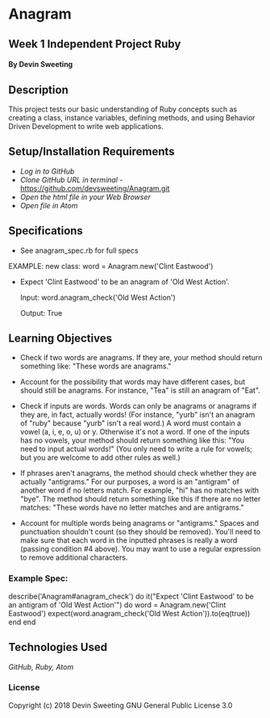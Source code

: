 # Anagram
## Week 1 Independent Project Ruby

#### By Devin Sweeting

## Description

This project tests our basic understanding of Ruby concepts such as creating a class, instance variables, defining methods, and using Behavior Driven Development to write web applications.

## Setup/Installation Requirements

* _Log in to GitHub_
* _Clone GitHub URL in terminal_
  -https://github.com/devsweeting/Anagram.git
* _Open the html file in your Web Browser_
* _Open file in Atom_

## Specifications
* See anagram_spec.rb for full specs

EXAMPLE:
new class: word = Anagram.new('Clint Eastwood')

- Expect 'Clint Eastwood' to be an anagram of 'Old West Action'.

  Input: word.anagram_check('Old West Action')

  Output: True

## Learning Objectives
* Check if two words are anagrams. If they are, your method should return something like: "These words are anagrams."

 * Account for the possibility that words may have different cases, but should still be anagrams. For instance, "Tea" is still an anagram of "Eat".

* Check if inputs are words. Words can only be anagrams or anagrams if they are, in fact, actually words! (For instance, "yurb" isn't an anagram of "ruby" because "yurb" isn't a real word.) A word must contain a vowel (a, i, e, o, u) or y. Otherwise it's not a word. If one of the inputs has no vowels, your method should return something like this: "You need to input actual words!" (You only need to write a rule for vowels; but you are welcome to add other rules as well.)

* If phrases aren't anagrams, the method should check whether they are actually "antigrams." For our purposes, a word is an "antigram" of another word if no letters match. For example, "hi" has no matches with "bye". The method should return something like this if there are no letter matches: "These words have no letter matches and are antigrams."

* Account for multiple words being anagrams or "antigrams." Spaces and punctuation shouldn't count (so they should be removed). You'll need to make sure that each word in the inputted phrases is really a word (passing condition #4 above). You may want to use a regular expression to remove additional characters.

### Example Spec:

describe('Anagram#anagram_check') do
it("Expect 'Clint Eastwood' to be an antigram of 'Old West Action'") do
  word = Anagram.new('Clint Eastwood')
  expect(word.anagram_check('Old West Action')).to(eq(true))
end
end

## Technologies Used
_GitHub, Ruby, Atom_

### License
Copyright (c) 2018 Devin Sweeting
GNU General Public License 3.0
